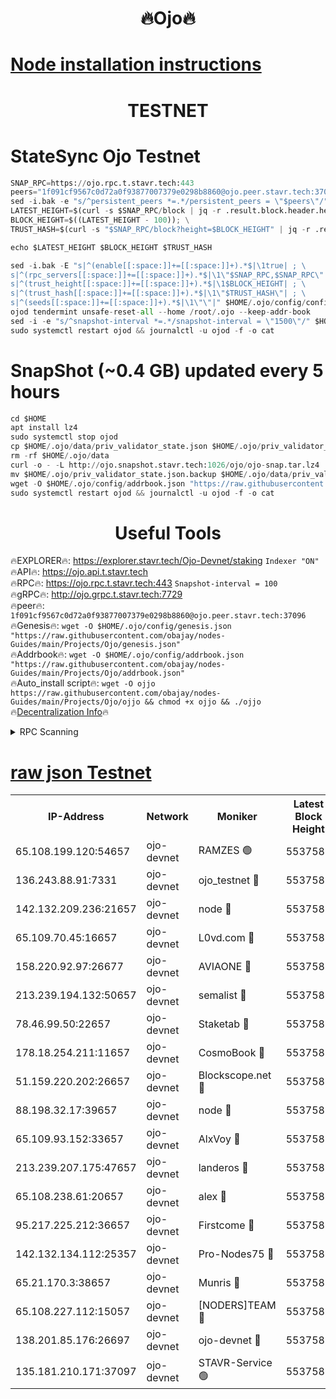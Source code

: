 <h1 align="center"> 🔥Ojo🔥</h1>

[Node installation instructions](https://github.com/obajay/nodes-Guides/tree/main/Projects/Ojo)
=

<h1 align="center"> TESTNET</h1>

# StateSync Ojo Testnet
```python
SNAP_RPC=https://ojo.rpc.t.stavr.tech:443
peers="1f091cf9567c0d72a0f93877007379e0298b8860@ojo.peer.stavr.tech:37096"
sed -i.bak -e "s/^persistent_peers *=.*/persistent_peers = \"$peers\"/" $HOME/.ojo/config/config.toml
LATEST_HEIGHT=$(curl -s $SNAP_RPC/block | jq -r .result.block.header.height); \
BLOCK_HEIGHT=$((LATEST_HEIGHT - 100)); \
TRUST_HASH=$(curl -s "$SNAP_RPC/block?height=$BLOCK_HEIGHT" | jq -r .result.block_id.hash)

echo $LATEST_HEIGHT $BLOCK_HEIGHT $TRUST_HASH

sed -i.bak -E "s|^(enable[[:space:]]+=[[:space:]]+).*$|\1true| ; \
s|^(rpc_servers[[:space:]]+=[[:space:]]+).*$|\1\"$SNAP_RPC,$SNAP_RPC\"| ; \
s|^(trust_height[[:space:]]+=[[:space:]]+).*$|\1$BLOCK_HEIGHT| ; \
s|^(trust_hash[[:space:]]+=[[:space:]]+).*$|\1\"$TRUST_HASH\"| ; \
s|^(seeds[[:space:]]+=[[:space:]]+).*$|\1\"\"|" $HOME/.ojo/config/config.toml
ojod tendermint unsafe-reset-all --home /root/.ojo --keep-addr-book
sed -i -e "s/^snapshot-interval *=.*/snapshot-interval = \"1500\"/" $HOME/.ojo/config/app.toml
sudo systemctl restart ojod && journalctl -u ojod -f -o cat
```
# SnapShot (~0.4 GB) updated every 5 hours
```python
cd $HOME
apt install lz4
sudo systemctl stop ojod
cp $HOME/.ojo/data/priv_validator_state.json $HOME/.ojo/priv_validator_state.json.backup
rm -rf $HOME/.ojo/data
curl -o - -L http://ojo.snapshot.stavr.tech:1026/ojo/ojo-snap.tar.lz4 | lz4 -c -d - | tar -x -C $HOME/.ojo --strip-components 2
mv $HOME/.ojo/priv_validator_state.json.backup $HOME/.ojo/data/priv_validator_state.json
wget -O $HOME/.ojo/config/addrbook.json "https://raw.githubusercontent.com/obajay/nodes-Guides/main/Projects/Ojo/addrbook.json"
sudo systemctl restart ojod && journalctl -u ojod -f -o cat
```
 <h1 align="center"> Useful Tools</h1>

🔥EXPLORER🔥:        https://explorer.stavr.tech/Ojo-Devnet/staking        `Indexer "ON"` \
🔥API🔥:                     https://ojo.api.t.stavr.tech \
🔥RPC🔥:                    https://ojo.rpc.t.stavr.tech:443              `Snapshot-interval = 100` \
🔥gRPC🔥:                  http://ojo.grpc.t.stavr.tech:7729 \
🔥peer🔥:                   `1f091cf9567c0d72a0f93877007379e0298b8860@ojo.peer.stavr.tech:37096` \
🔥Genesis🔥:    ```wget -O $HOME/.ojo/config/genesis.json "https://raw.githubusercontent.com/obajay/nodes-Guides/main/Projects/Ojo/genesis.json"``` \
🔥Addrbook🔥:    ```wget -O $HOME/.ojo/config/addrbook.json "https://raw.githubusercontent.com/obajay/nodes-Guides/main/Projects/Ojo/addrbook.json"``` \
🔥Auto_install script🔥: ```wget -O ojjo https://raw.githubusercontent.com/obajay/nodes-Guides/main/Projects/Ojo/ojjo && chmod +x ojjo && ./ojjo``` \
🔥[Decentralization Info](https://github.com/obajay/StateSync-snapshots/tree/main/Projects/Ojo/Decentralization)🔥



<details>
<summary>RPC Scanning</summary>

<h2 align="center"> We scan nodes in real time every 4 hours. And we provide the final result of RPC endpoints.
We cannot influence the operation of these nodes in any way. </h2>


```python
If Voting Power is higher than 0 --> then the Node is a validator of the network and may be subject to attack and be a potential threat to the chain.
```
```python
We marked such validators with a red symbol
```

</details>

[raw json Testnet](https://rpc-check.ojot.stavr.tech/ojot/rpc-ojot-result.json)
=


<table><tr><th>IP-Address</th><th>Network</th><th>Moniker</th><th>Latest Block Height</th><th>Earliest Block Height</th><th>Catching Up</th><th>Tx Index</th><th>Voting Power</th><th>Scan Time</th></tr><tr><td>65.108.199.120:54657</td><td>ojo-devnet</td><td>RAMZES 🟢</td><td>5537584</td><td>306156</td><td>False</td><td>on</td><td>0</td><td>2024-02-21T07:42:50.613873644UTC</td></tr><tr><td>136.243.88.91:7331</td><td>ojo-devnet</td><td>ojo_testnet 🔴</td><td>5537585</td><td>308845</td><td>False</td><td>on</td><td>1000</td><td>2024-02-21T07:42:58.870560604UTC</td></tr><tr><td>142.132.209.236:21657</td><td>ojo-devnet</td><td>node 🔴</td><td>5537588</td><td>350001</td><td>False</td><td>on</td><td>1999</td><td>2024-02-21T07:43:12.420142474UTC</td></tr><tr><td>65.109.70.45:16657</td><td>ojo-devnet</td><td>L0vd.com 🔴</td><td>5537589</td><td>695918</td><td>False</td><td>off</td><td>998</td><td>2024-02-21T07:43:20.464564296UTC</td></tr><tr><td>158.220.92.97:26677</td><td>ojo-devnet</td><td>AVIAONE 🔴</td><td>5537587</td><td>2754001</td><td>False</td><td>on</td><td>19926</td><td>2024-02-21T07:43:07.455572583UTC</td></tr><tr><td>213.239.194.132:50657</td><td>ojo-devnet</td><td>semalist 🔴</td><td>5537584</td><td>3223522</td><td>False</td><td>on</td><td>21037</td><td>2024-02-21T07:42:50.848579090UTC</td></tr><tr><td>78.46.99.50:22657</td><td>ojo-devnet</td><td>Staketab 🔴</td><td>5537589</td><td>4254801</td><td>False</td><td>on</td><td>1276</td><td>2024-02-21T07:43:20.764486725UTC</td></tr><tr><td>178.18.254.211:11657</td><td>ojo-devnet</td><td>CosmoBook 🔴</td><td>5537588</td><td>4392001</td><td>False</td><td>off</td><td>1047</td><td>2024-02-21T07:43:14.788297047UTC</td></tr><tr><td>51.159.220.202:26657</td><td>ojo-devnet</td><td>Blockscope.net 🔴</td><td>5537584</td><td>4425001</td><td>False</td><td>on</td><td>1930</td><td>2024-02-21T07:42:49.944017797UTC</td></tr><tr><td>88.198.32.17:39657</td><td>ojo-devnet</td><td>node 🔴</td><td>5537588</td><td>4710001</td><td>False</td><td>on</td><td>98267</td><td>2024-02-21T07:43:15.069179283UTC</td></tr><tr><td>65.109.93.152:33657</td><td>ojo-devnet</td><td>AlxVoy 🔴</td><td>5537588</td><td>4943001</td><td>False</td><td>on</td><td>4491415</td><td>2024-02-21T07:43:12.159735277UTC</td></tr><tr><td>213.239.207.175:47657</td><td>ojo-devnet</td><td>landeros 🔴</td><td>5537587</td><td>4967924</td><td>False</td><td>off</td><td>11083</td><td>2024-02-21T07:43:07.731551379UTC</td></tr><tr><td>65.108.238.61:20657</td><td>ojo-devnet</td><td>alex 🔴</td><td>5537584</td><td>5131001</td><td>False</td><td>on</td><td>11359</td><td>2024-02-21T07:42:50.274612515UTC</td></tr><tr><td>95.217.225.212:36657</td><td>ojo-devnet</td><td>Firstcome 🔴</td><td>5537585</td><td>5251946</td><td>False</td><td>on</td><td>13566</td><td>2024-02-21T07:42:56.539265497UTC</td></tr><tr><td>142.132.134.112:25357</td><td>ojo-devnet</td><td>Pro-Nodes75 🔴</td><td>5537584</td><td>5437584</td><td>False</td><td>on</td><td>24651</td><td>2024-02-21T07:42:53.788862878UTC</td></tr><tr><td>65.21.170.3:38657</td><td>ojo-devnet</td><td>Munris 🔴</td><td>5537585</td><td>5437585</td><td>False</td><td>off</td><td>20123</td><td>2024-02-21T07:42:56.196160103UTC</td></tr><tr><td>65.108.227.112:15057</td><td>ojo-devnet</td><td>[NODERS]TEAM 🔴</td><td>5537589</td><td>5437589</td><td>False</td><td>off</td><td>9999</td><td>2024-02-21T07:43:19.776461934UTC</td></tr><tr><td>138.201.85.176:26697</td><td>ojo-devnet</td><td>ojo-devnet 🔴</td><td>5537589</td><td>5437589</td><td>False</td><td>on</td><td>1000024000</td><td>2024-02-21T07:43:20.049309655UTC</td></tr><tr><td>135.181.210.171:37097</td><td>ojo-devnet</td><td>STAVR-Service 🟢</td><td>5537584</td><td>5534501</td><td>False</td><td>on</td><td>0</td><td>2024-02-21T07:42:51.475469541UTC</td></tr></table>
